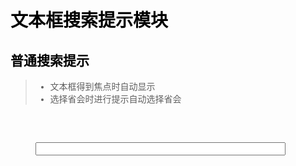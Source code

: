 # 文本框搜索提示模块

## 普通搜索提示
> * 文本框得到焦点时自动显示
> * 选择省会时进行提示自动选择省会

<style class="example_css">
body{
    font-family: "SimSun","宋体","Arial","HELVETICA","sans-serif";
    color: #000;
}
.example_html input {
    margin: 40px;
}
.mt20{
    margin-top: 20px;
}
</style>
<div class="example_container mt20">
    <style class="example_css">
    #text_simple{
        width: 400px;
    }
    </style>
    <div class="example_html">
        <input type="text" id="text_simple"/>
    </div>
    <script class="example_js">
    W.use('j/m_search_suggest',function(Suggest){
        var $textBox = $('#text_simple');
        new Suggest({
            'textBox': $textBox
            ,'bindEvent': false
            ,'onSelect': function(data){
                if(data.length == 20){
                    alert('您选择了一个省，默认帮您选择省会');
                    $textBox.val(data[12]+data[10]);
                }else{
                    $textBox.val(data[2]+data[0]);
                }
                
            }
        });
    });
    </script>
</div>

## 搜索提示事件示例
> * 不绑定文本框得到焦点事件，进行自定义
> * 模拟placeholder

<div class="example_container mt20">
    <style class="example_css">
    #text_fuza{
        width: 400px;
    }
    </style>
    <div class="example_html" style="position:relative">
        <input type="text" id="text_fuza" value="请输入内容"/>
    </div>
    <script class="example_js">
    W.use('j/m_search_suggest',function(Suggest){
        var text = "请输入内容";
        var $textBox = $('#text_fuza').focus(function(){
            if($(this).val() == text){
                $(this).val('');
            }
        }).blur(function(){
            if(!$(this).val()){
                $(this).val(text)
            }
        });
        new Suggest({
            'textBox': $textBox
            ,'bindEvent': false
            ,'onSelect': function(data){
                $textBox.val(data[2]+data[0]);
            }
        });
    });
    </script>
</div>